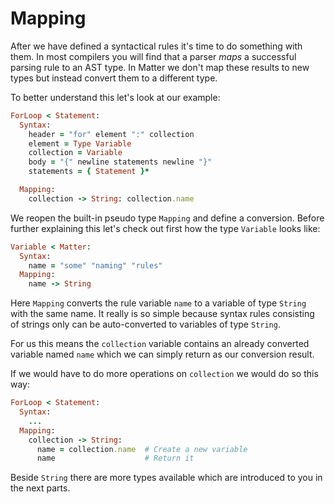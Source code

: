# Mapping

After we have defined a syntactical rules it's time to do something with them. In most compilers you will find that a parser _maps_ a successful parsing rule to an AST type. In Matter we don't map these results to new types but instead convert them to a different type.

To better understand this let's look at our example:

```ruby
ForLoop < Statement:  
  Syntax:
    header = "for" element ":" collection
    element = Type Variable
    collection = Variable
    body = "{" newline statements newline "}" 
    statements = { Statement }*

  Mapping:
    collection -> String: collection.name
```

We reopen the built-in pseudo type `Mapping` and define a conversion. Before further explaining this let's check out first how the type `Variable` looks like:

```ruby
Variable < Matter:
  Syntax:
    name = "some" "naming" "rules"
  Mapping:
    name -> String  
```

Here `Mapping` converts the rule variable `name` to a variable of type `String` with the same name. It really is so simple because syntax rules consisting of strings only can be auto-converted to variables of type `String`.

For us this means the `collection` variable contains an already converted variable named `name` which we can simply return as our conversion result.

If we would have to do more operations on `collection` we would do so this way:

```ruby
ForLoop < Statement:  
  Syntax:
    ...
  Mapping:
    collection -> String:
      name = collection.name  # Create a new variable 
      name                    # Return it
```

Beside `String` there are more types available which are introduced to you in the next parts.

